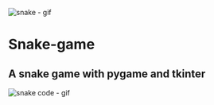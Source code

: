 ![snake - gif](https://github.com/ofekshulberg/Snake-game/assets/138509154/b5da01bf-dbd4-4b31-bc8b-7011eaaf46c9)

# Snake-game
## A snake game with pygame and tkinter

![snake code - gif](https://github.com/ofekshulberg/Snake-game/assets/138509154/db05f236-6aa0-4cdc-b320-4de040d08df9)
